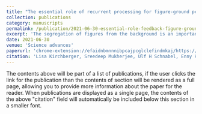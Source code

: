 ```yaml
---
title: "The essential role of recurrent processing for figure-ground perception in mice"
collection: publications
category: manuscripts
permalink: /publication/2021-06-30-essential-role-feedback-figure-ground
excerpt: 'The segregation of figures from the background is an important step in visual perception. In primary visual cortex, figures evoke stronger activity than backgrounds during a delayed phase of the neuronal responses, but it is unknown how this figure-ground modulation (FGM) arises and whether it is necessary for perception. Here, we show, using optogenetic silencing in mice, that the delayed V1 response phase is necessary for figure-ground segregation. Neurons in higher visual areas also exhibit FGM and optogenetic silencing of higher areas reduced FGM in V1. In V1, figures elicited higher activity of vasoactive intestinal peptide–expressing (VIP) interneurons than the background, whereas figures suppressed somatostatin-positive interneurons, resulting in an increased activation of pyramidal cells. Optogenetic silencing of VIP neurons reduced FGM in V1, indicating that disinhibitory circuits contribute to FGM. Our results provide insight into how lower and higher areas of the visual cortex interact to shape visual perception.'
date: 2021-06-30
venue: 'Science advances'
paperurl: 'chrome-extension://efaidnbmnnnibpcajpcglclefindmkaj/https://www.science.org/doi/pdf/10.1126/sciadv.abe1833'
citation: 'Lisa Kirchberger, Sreedeep Mukherjee, Ulf H Schnabel, Enny H van Beest, Areg Barsegyan, Christiaan N Levelt, J Alexander Heimel, Jeannette AM Lorteije, Chris van der Togt, Matthew W Self, Pieter R Roelfsema (2021). &quot;The essential role of recurrent processing for figure-ground perception in mice.&quot; <i>Science advances 1</i>. '
---
```


The contents above will be part of a list of publications, if the user clicks the link for the publication than the contents of section will be rendered as a full page, allowing you to provide more information about the paper for the reader. When publications are displayed as a single page, the contents of the above "citation" field will automatically be included below this section in a smaller font.
